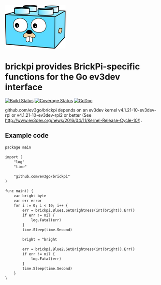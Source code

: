 ![Gopherbrick](gopherbrick.png)
# brickpi provides BrickPi-specific functions for the Go ev3dev interface

[![Build Status](https://travis-ci.org/ev3go/brickpi.svg?branch=master)](https://travis-ci.org/ev3go/brickpi) [![Coverage Status](https://coveralls.io/repos/ev3go/brickpi/badge.svg?branch=master&service=github)](https://coveralls.io/github/ev3go/brickpi?branch=master) [![GoDoc](https://godoc.org/github.com/ev3go/brickpi?status.svg)](https://godoc.org/github.com/ev3go/brickpi)

github.com/ev3go/brickpi depends on an ev3dev kernel v4.1.21-10-ev3dev-rpi or v4.1.21-10-ev3dev-rpi2 or better (See http://www.ev3dev.org/news/2016/04/11/Kernel-Release-Cycle-10/).

## Example code

```
package main

import (
	"log"
	"time"

	"github.com/ev3go/brickpi"
)

func main() {
	var bright byte
	var err error
	for i := 0; i < 10; i++ {
		err = brickpi.Blue1.SetBrightness(int(bright)).Err()
		if err != nil {
			log.Fatal(err)
		}
		time.Sleep(time.Second)

		bright = ^bright

		err = brickpi.Blue2.SetBrightness(int(bright)).Err()
		if err != nil {
			log.Fatal(err)
		}
		time.Sleep(time.Second)
	}
}
```